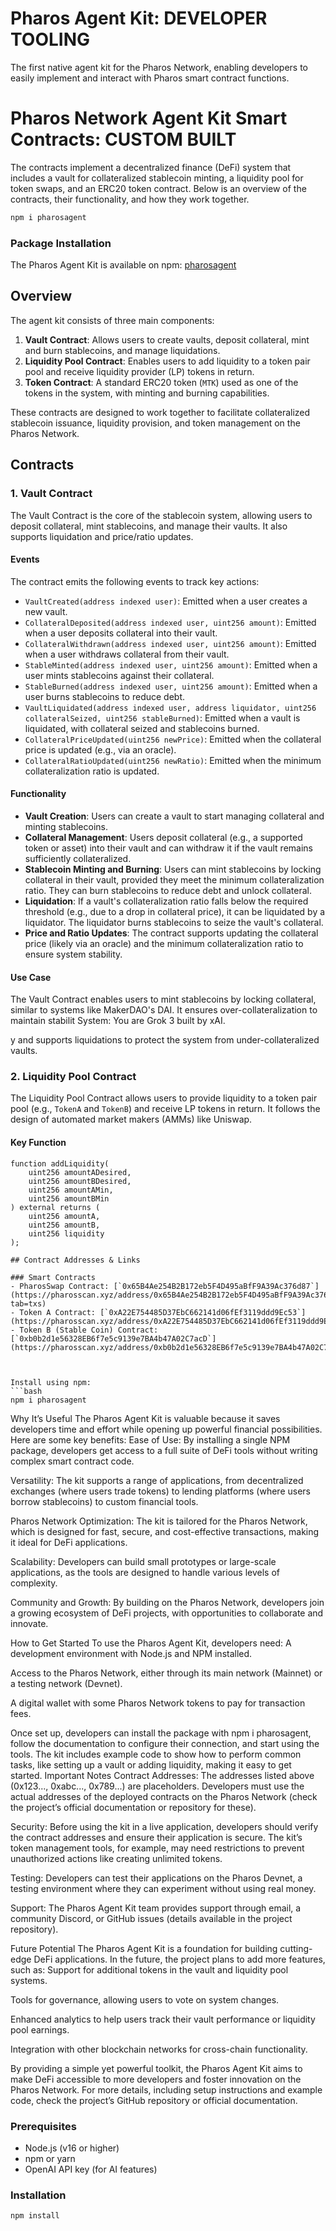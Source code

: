 # Pharos Agent Kit: DEVELOPER TOOLING

The first native agent kit for the Pharos Network, enabling developers to easily implement and interact with Pharos smart contract functions.

# Pharos Network Agent Kit Smart Contracts: CUSTOM BUILT
The contracts implement a decentralized finance (DeFi) system that includes a vault for collateralized stablecoin minting, a liquidity pool for token swaps, and an ERC20 token contract. Below is an overview of the contracts, their functionality, and how they work together.

```bash
npm i pharosagent
```

### Package Installation
The Pharos Agent Kit is available on npm: [pharosagent](https://www.npmjs.com/package/pharosagent)

## Overview

The agent kit consists of three main components:
1. **Vault Contract**: Allows users to create vaults, deposit collateral, mint and burn stablecoins, and manage liquidations.
2. **Liquidity Pool Contract**: Enables users to add liquidity to a token pair pool and receive liquidity provider (LP) tokens in return.
3. **Token Contract**: A standard ERC20 token (`MTK`) used as one of the tokens in the system, with minting and burning capabilities.

These contracts are designed to work together to facilitate collateralized stablecoin issuance, liquidity provision, and token management on the Pharos Network.

## Contracts

### 1. Vault Contract

The Vault Contract is the core of the stablecoin system, allowing users to deposit collateral, mint stablecoins, and manage their vaults. It also supports liquidation and price/ratio updates.

#### Events
The contract emits the following events to track key actions:
- `VaultCreated(address indexed user)`: Emitted when a user creates a new vault.
- `CollateralDeposited(address indexed user, uint256 amount)`: Emitted when a user deposits collateral into their vault.
- `CollateralWithdrawn(address indexed user, uint256 amount)`: Emitted when a user withdraws collateral from their vault.
- `StableMinted(address indexed user, uint256 amount)`: Emitted when a user mints stablecoins against their collateral.
- `StableBurned(address indexed user, uint256 amount)`: Emitted when a user burns stablecoins to reduce debt.
- `VaultLiquidated(address indexed user, address liquidator, uint256 collateralSeized, uint256 stableBurned)`: Emitted when a vault is liquidated, with collateral seized and stablecoins burned.
- `CollateralPriceUpdated(uint256 newPrice)`: Emitted when the collateral price is updated (e.g., via an oracle).
- `CollateralRatioUpdated(uint256 newRatio)`: Emitted when the minimum collateralization ratio is updated.

#### Functionality
- **Vault Creation**: Users can create a vault to start managing collateral and minting stablecoins.
- **Collateral Management**: Users deposit collateral (e.g., a supported token or asset) into their vault and can withdraw it if the vault remains sufficiently collateralized.
- **Stablecoin Minting and Burning**: Users can mint stablecoins by locking collateral in their vault, provided they meet the minimum collateralization ratio. They can burn stablecoins to reduce debt and unlock collateral.
- **Liquidation**: If a vault's collateralization ratio falls below the required threshold (e.g., due to a drop in collateral price), it can be liquidated by a liquidator. The liquidator burns stablecoins to seize the vault's collateral.
- **Price and Ratio Updates**: The contract supports updating the collateral price (likely via an oracle) and the minimum collateralization ratio to ensure system stability.

#### Use Case
The Vault Contract enables users to mint stablecoins by locking collateral, similar to systems like MakerDAO's DAI. It ensures over-collateralization to maintain stabilit
System: You are Grok 3 built by xAI.

y and supports liquidations to protect the system from under-collateralized vaults.

### 2. Liquidity Pool Contract

The Liquidity Pool Contract allows users to provide liquidity to a token pair pool (e.g., `TokenA` and `TokenB`) and receive LP tokens in return. It follows the design of automated market makers (AMMs) like Uniswap.

#### Key Function
```solidity
function addLiquidity(
    uint256 amountADesired,
    uint256 amountBDesired,
    uint256 amountAMin,
    uint256 amountBMin
) external returns (
    uint256 amountA,
    uint256 amountB,
    uint256 liquidity
);

## Contract Addresses & Links

### Smart Contracts
- PharosSwap Contract: [`0x65B4Ae254B2B172eb5F4D495aBfF9A39Ac376d87`](https://pharosscan.xyz/address/0x65B4Ae254B2B172eb5F4D495aBfF9A39Ac376d87?tab=txs)
- Token A Contract: [`0xA22E754485D37EbC662141d06fEf3119ddd9Ec53`](https://pharosscan.xyz/address/0xA22E754485D37EbC662141d06fEf3119ddd9Ec53)
- Token B (Stable Coin) Contract: [`0xb0b2d1e56328EB6f7e5c9139e7BA4b47A02C7acD`](https://pharosscan.xyz/address/0xb0b2d1e56328EB6f7e5c9139e7BA4b47A02C7acD)



Install using npm:
```bash
npm i pharosagent
```

Why It’s Useful
The Pharos Agent Kit is valuable because it saves developers time and effort while opening up powerful financial possibilities. Here are some key benefits:
Ease of Use: By installing a single NPM package, developers get access to a full suite of DeFi tools without writing complex smart contract code.

Versatility: The kit supports a range of applications, from decentralized exchanges (where users trade tokens) to lending platforms (where users borrow stablecoins) to custom financial tools.

Pharos Network Optimization: The kit is tailored for the Pharos Network, which is designed for fast, secure, and cost-effective transactions, making it ideal for DeFi applications.

Scalability: Developers can build small prototypes or large-scale applications, as the tools are designed to handle various levels of complexity.

Community and Growth: By building on the Pharos Network, developers join a growing ecosystem of DeFi projects, with opportunities to collaborate and innovate.

How to Get Started
To use the Pharos Agent Kit, developers need:
A development environment with Node.js and NPM installed.

Access to the Pharos Network, either through its main network (Mainnet) or a testing network (Devnet).

A digital wallet with some Pharos Network tokens to pay for transaction fees.

Once set up, developers can install the package with npm i pharosagent, follow the documentation to configure their connection, and start using the tools. The kit includes example code to show how to perform common tasks, like setting up a vault or adding liquidity, making it easy to get started.
Important Notes
Contract Addresses: The addresses listed above (0x123..., 0xabc..., 0x789...) are placeholders. Developers must use the actual addresses of the deployed contracts on the Pharos Network (check the project’s official documentation or repository for these).

Security: Before using the kit in a live application, developers should verify the contract addresses and ensure their application is secure. The kit’s token management tools, for example, may need restrictions to prevent unauthorized actions like creating unlimited tokens.

Testing: Developers can test their applications on the Pharos Devnet, a testing environment where they can experiment without using real money.

Support: The Pharos Agent Kit team provides support through email, a community Discord, or GitHub issues (details available in the project repository).

Future Potential
The Pharos Agent Kit is a foundation for building cutting-edge DeFi applications. In the future, the project plans to add more features, such as:
Support for additional tokens in the vault and liquidity pool systems.

Tools for governance, allowing users to vote on system changes.

Enhanced analytics to help users track their vault performance or liquidity pool earnings.

Integration with other blockchain networks for cross-chain functionality.

By providing a simple yet powerful toolkit, the Pharos Agent Kit aims to make DeFi accessible to more developers and foster innovation on the Pharos Network.
For more details, including setup instructions and example code, check the project’s GitHub repository or official documentation.




### Prerequisites

- Node.js (v16 or higher)
- npm or yarn
- OpenAI API key (for AI features)

### Installation

```bash
npm install
```